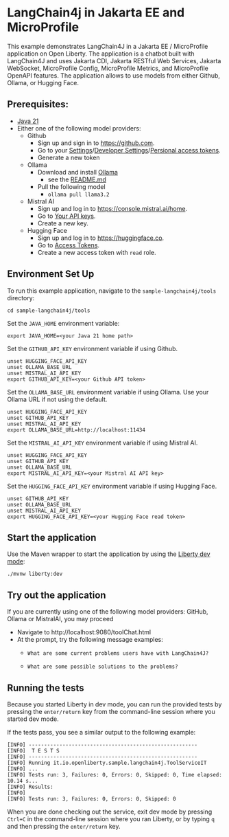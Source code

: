 # LangChain4j in Jakarta EE and MicroProfile

This example demonstrates LangChain4J in a Jakarta EE / MicroProfile application on Open Liberty. The application is a chatbot built with LangChain4J and uses Jakarta CDI, Jakarta RESTful Web Services, Jakarta WebSocket, MicroProfile Config, MicroProfile Metrics, and MicroProfile OpenAPI features. The application allows to use models from either Github, Ollama, or Hugging Face.

## Prerequisites:

-   [Java 21](https://developer.ibm.com/languages/java/semeru-runtimes/downloads)
-   Either one of the following model providers:
    -   Github
        -   Sign up and sign in to https://github.com.
        -   Go to your [Settings](https://github.com/settings/profile)/[Developer Settings](https://github.com/settings/developers)/[Persional access tokens](https://github.com/settings/personal-access-tokens).
        -   Generate a new token
    -   Ollama
        -   Download and install [Ollama](https://ollama.com/download)
            -   see the [README.md](https://github.com/ollama/ollama/blob/main/README.md#ollama)
        -   Pull the following model
            -   `ollama pull llama3.2`
    -   Mistral AI
        -   Sign up and log in to https://console.mistral.ai/home.
        -   Go to [Your API keys](https://console.mistral.ai/api-keys).
        -   Create a new key.
    -   Hugging Face
        -   Sign up and log in to https://huggingface.co.
        -   Go to [Access Tokens](https://huggingface.co/settings/tokens).
        -   Create a new access token with `read` role.

## Environment Set Up

To run this example application, navigate to the `sample-langchain4j/tools` directory:

```
cd sample-langchain4j/tools
```

Set the `JAVA_HOME` environment variable:

```
export JAVA_HOME=<your Java 21 home path>
```

Set the `GITHUB_API_KEY` environment variable if using Github.

```
unset HUGGING_FACE_API_KEY
unset OLLAMA_BASE_URL
unset MISTRAL_AI_API_KEY
export GITHUB_API_KEY=<your Github API token>
```

Set the `OLLAMA_BASE_URL` environment variable if using Ollama. Use your Ollama URL if not using the default.

```
unset HUGGING_FACE_API_KEY
unset GITHUB_API_KEY
unset MISTRAL_AI_API_KEY
export OLLAMA_BASE_URL=http://localhost:11434
```

Set the `MISTRAL_AI_API_KEY` environment variable if using Mistral AI.

```
unset HUGGING_FACE_API_KEY
unset GITHUB_API_KEY
unset OLLAMA_BASE_URL
export MISTRAL_AI_API_KEY=<your Mistral AI API key>
```

Set the `HUGGING_FACE_API_KEY` environment variable if using Hugging Face.

```
unset GITHUB_API_KEY
unset OLLAMA_BASE_URL
unset MISTRAL_AI_API_KEY
export HUGGING_FACE_API_KEY=<your Hugging Face read token>
```

## Start the application

Use the Maven wrapper to start the application by using the [Liberty dev mode](https://openliberty.io/docs/latest/development-mode.html):

```
./mvnw liberty:dev
```

## Try out the application

If you are currently using one of the following model providers: GitHub, Ollama or MistralAI, you may proceed

- Navigate to http://localhost:9080/toolChat.html
- At the prompt, try the following message examples:
  - ```
    What are some current problems users have with LangChain4J?
    ```
  - ```
    What are some possible solutions to the problems?
    ```

## Running the tests

Because you started Liberty in dev mode, you can run the provided tests by pressing the `enter/return` key from the command-line session where you started dev mode.

If the tests pass, you see a similar output to the following example:

```
[INFO] -------------------------------------------------------
[INFO]  T E S T S
[INFO] -------------------------------------------------------
[INFO] Running it.io.openliberty.sample.langchain4j.ToolServiceIT
[INFO] ...
[INFO] Tests run: 3, Failures: 0, Errors: 0, Skipped: 0, Time elapsed: 10.14 s...
[INFO] Results:
[INFO] 
[INFO] Tests run: 3, Failures: 0, Errors: 0, Skipped: 0
```

When you are done checking out the service, exit dev mode by pressing `Ctrl+C` in the command-line session where you ran Liberty, or by typing `q` and then pressing the `enter/return` key.
